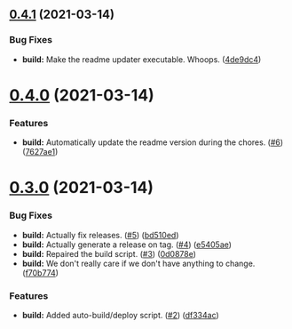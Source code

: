 ## [0.4.1](https://github.com//JoshPiper/GModStore-Deployment/compare/v0.4.0...v0.4.1) (2021-03-14)


### Bug Fixes

* **build:** Make the readme updater executable. Whoops. ([4de9dc4](https://github.com//JoshPiper/GModStore-Deployment/commit/4de9dc4589f194b757a09e1af2685af03929e56f))



# [0.4.0](https://github.com//JoshPiper/GModStore-Deployment/compare/v0.3.0...v0.4.0) (2021-03-14)


### Features

* **build:** Automatically update the readme version during the chores. ([#6](https://github.com//JoshPiper/GModStore-Deployment/issues/6)) ([7627ae1](https://github.com//JoshPiper/GModStore-Deployment/commit/7627ae18f5af346a03a99e550d4d75c86aafa396))



# [0.3.0](https://github.com//JoshPiper/GModStore-Deployment/compare/df334ac61ea79de7a99d9805dd0a50961a9ad384...v0.3.0) (2021-03-14)


### Bug Fixes

* **build:** Actually fix releases. ([#5](https://github.com//JoshPiper/GModStore-Deployment/issues/5)) ([bd510ed](https://github.com//JoshPiper/GModStore-Deployment/commit/bd510ed62f9fb59166155bcb81aa59770c51d4b4))
* **build:** Actually generate a release on tag. ([#4](https://github.com//JoshPiper/GModStore-Deployment/issues/4)) ([e5405ae](https://github.com//JoshPiper/GModStore-Deployment/commit/e5405aebb2c8fa4ee02de977ef37d0a31966db45))
* **build:** Repaired the build script. ([#3](https://github.com//JoshPiper/GModStore-Deployment/issues/3)) ([0d0878e](https://github.com//JoshPiper/GModStore-Deployment/commit/0d0878e2c4cb8a570d7f48c1115803a06c245236))
* **build:** We don't really care if we don't have anything to change. ([f70b774](https://github.com//JoshPiper/GModStore-Deployment/commit/f70b774e1ca90f76148262665a817ab20b4ad4f5))


### Features

* **build:** Added auto-build/deploy script. ([#2](https://github.com//JoshPiper/GModStore-Deployment/issues/2)) ([df334ac](https://github.com//JoshPiper/GModStore-Deployment/commit/df334ac61ea79de7a99d9805dd0a50961a9ad384))




